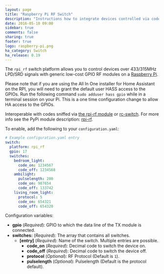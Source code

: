```yaml
---
layout: page
title: "Raspberry Pi RF Switch"
description: "Instructions how to integrate devices controlled via codes sent with low-cost GPIO RF modules on a Raspberry Pi into Home Assistant as a switch."
date: 2016-05-10 09:00
sidebar: true
comments: false
sharing: true
footer: true
logo: raspberry-pi.png
ha_category: Switch
ha_release: 0.19
---
```



The `rpi_rf` switch platform allows you to control devices over 433/315MHz LPD/SRD signals with generic low-cost GPIO RF modules on a [Raspberry Pi](https://www.raspberrypi.org/).

Please note that if you are using the All In One installer for Home Assistant on the RPI, you will need to grant the default user HASS access to the GPIOs.  Run the following command `sudo adduser hass gpio` while in a terminal session on your Pi.  This is a one time configuration change to allow HA access to the GPIOs.

Interoperable with codes sniffed via [the rpi-rf module](https://pypi.python.org/pypi/rpi-rf) or [rc-switch](https://github.com/sui77/rc-switch).
For more info see the PyPi module description: [rpi-rf](https://pypi.python.org/pypi/rpi-rf).

To enable, add the following to your `configuration.yaml`:

```yaml
# Example configuration.yaml entry
switch:
  platform: rpi_rf
  gpio: 17
  switches:
    bedroom_light:
      code_on: 1234567
      code_off: 1234568
    ambilight:
      pulselength: 200
      code_on: 987654
      code_off: 133742
    living_room_light:
      protocol: 5
      code_on: 654321
      code_off: 654320
```

Configuration variables:

- **gpio** (*Required*): GPIO to which the data line of the TX module is connected.
- **switches:** (*Required*): The array that contains all switches.
  - **[entry]** (*Required*): Name of the switch. Multiple entries are possible.
    - **code_on** (*Required*): Decimal code to switch the device on.
    - **code_off** (*Required*): Decimal code to switch the device off.
    - **protocol** (*Optional*): RF Protocol (Default is `1`).
    - **pulselength** (*Optional*): Pulselength (Default is the protocol default).

